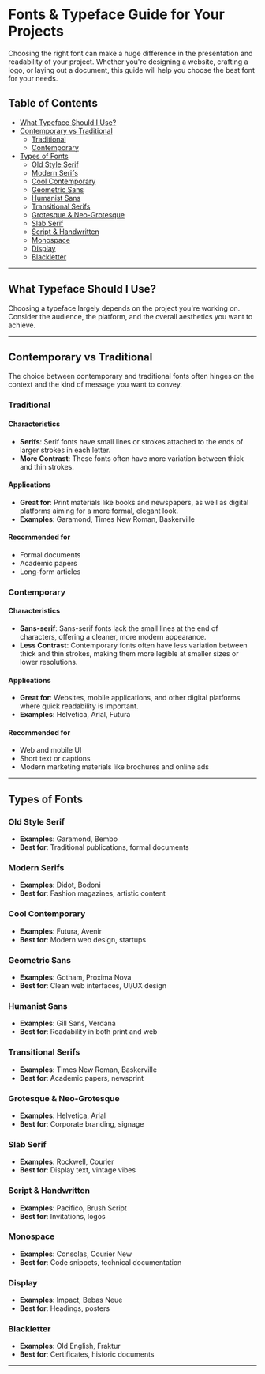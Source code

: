 # Fonts & Typeface Guide for Your Projects

Choosing the right font can make a huge difference in the presentation and readability of your project. Whether you're designing a website, crafting a logo, or laying out a document, this guide will help you choose the best font for your needs.

## Table of Contents

- [What Typeface Should I Use?](#what-typeface-should-i-use)
- [Contemporary vs Traditional](#contemporary-vs-traditional)
  - [Traditional](#traditional)
  - [Contemporary](#contemporary)
- [Types of Fonts](#types-of-fonts)
  - [Old Style Serif](#old-style-serif)
  - [Modern Serifs](#modern-serifs)
  - [Cool Contemporary](#cool-contemporary)
  - [Geometric Sans](#geometric-sans)
  - [Humanist Sans](#humanist-sans)
  - [Transitional Serifs](#transitional-serifs)
  - [Grotesque & Neo-Grotesque](#grotesque--neo-grotesque)
  - [Slab Serif](#slab-serif)
  - [Script & Handwritten](#script--handwritten)
  - [Monospace](#monospace)
  - [Display](#display)
  - [Blackletter](#blackletter)

---

## What Typeface Should I Use?

Choosing a typeface largely depends on the project you're working on. Consider the audience, the platform, and the overall aesthetics you want to achieve.

---

## Contemporary vs Traditional

The choice between contemporary and traditional fonts often hinges on the context and the kind of message you want to convey.

### Traditional

#### Characteristics

- **Serifs**: Serif fonts have small lines or strokes attached to the ends of larger strokes in each letter.
- **More Contrast**: These fonts often have more variation between thick and thin strokes.
  
#### Applications

- **Great for**: Print materials like books and newspapers, as well as digital platforms aiming for a more formal, elegant look.
- **Examples**: Garamond, Times New Roman, Baskerville

#### Recommended for

- Formal documents
- Academic papers
- Long-form articles

### Contemporary

#### Characteristics

- **Sans-serif**: Sans-serif fonts lack the small lines at the end of characters, offering a cleaner, more modern appearance.
- **Less Contrast**: Contemporary fonts often have less variation between thick and thin strokes, making them more legible at smaller sizes or lower resolutions.

#### Applications

- **Great for**: Websites, mobile applications, and other digital platforms where quick readability is important.
- **Examples**: Helvetica, Arial, Futura

#### Recommended for

- Web and mobile UI
- Short text or captions
- Modern marketing materials like brochures and online ads



---

## Types of Fonts

### Old Style Serif

- **Examples**: Garamond, Bembo
- **Best for**: Traditional publications, formal documents

### Modern Serifs

- **Examples**: Didot, Bodoni
- **Best for**: Fashion magazines, artistic content

### Cool Contemporary

- **Examples**: Futura, Avenir
- **Best for**: Modern web design, startups

### Geometric Sans

- **Examples**: Gotham, Proxima Nova
- **Best for**: Clean web interfaces, UI/UX design

### Humanist Sans

- **Examples**: Gill Sans, Verdana
- **Best for**: Readability in both print and web

### Transitional Serifs

- **Examples**: Times New Roman, Baskerville
- **Best for**: Academic papers, newsprint

### Grotesque & Neo-Grotesque

- **Examples**: Helvetica, Arial
- **Best for**: Corporate branding, signage

### Slab Serif

- **Examples**: Rockwell, Courier
- **Best for**: Display text, vintage vibes

### Script & Handwritten

- **Examples**: Pacifico, Brush Script
- **Best for**: Invitations, logos

### Monospace

- **Examples**: Consolas, Courier New
- **Best for**: Code snippets, technical documentation

### Display

- **Examples**: Impact, Bebas Neue
- **Best for**: Headings, posters

### Blackletter

- **Examples**: Old English, Fraktur
- **Best for**: Certificates, historic documents

---
